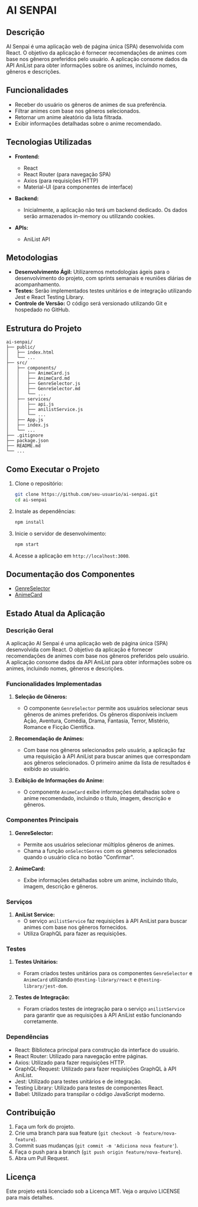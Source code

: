 # AI SENPAI

## Descrição

AI Senpai é uma aplicação web de página única (SPA) desenvolvida com React. O objetivo da aplicação é fornecer recomendações de animes com base nos gêneros preferidos pelo usuário. A aplicação consome dados da API AniList para obter informações sobre os animes, incluindo nomes, gêneros e descrições.

## Funcionalidades

- Receber do usuário os gêneros de animes de sua preferência.
- Filtrar animes com base nos gêneros selecionados.
- Retornar um anime aleatório da lista filtrada.
- Exibir informações detalhadas sobre o anime recomendado.

## Tecnologias Utilizadas

- **Frontend:**
  - React
  - React Router (para navegação SPA)
  - Axios (para requisições HTTP)
  - Material-UI (para componentes de interface)
  
- **Backend:**
  - Inicialmente, a aplicação não terá um backend dedicado. Os dados serão armazenados in-memory ou utilizando cookies.

- **APIs:**
  - AniList API

## Metodologias

- **Desenvolvimento Ágil:** Utilizaremos metodologias ágeis para o desenvolvimento do projeto, com sprints semanais e reuniões diárias de acompanhamento.
- **Testes:** Serão implementados testes unitários e de integração utilizando Jest e React Testing Library.
- **Controle de Versão:** O código será versionado utilizando Git e hospedado no GitHub.

## Estrutura do Projeto

```
ai-senpai/
├── public/
│   ├── index.html
│   └── ...
├── src/
│   ├── components/
│   │   ├── AnimeCard.js
│   │   ├── AnimeCard.md
│   │   ├── GenreSelector.js
│   │   ├── GenreSelector.md
│   │   └── ...
│   ├── services/
│   │   ├── api.js
│   │   ├── anilistService.js
│   │   └── ...
│   ├── App.js
│   ├── index.js
│   └── ...
├── .gitignore
├── package.json
├── README.md
└── ...
```

## Como Executar o Projeto

1. Clone o repositório:
   ```sh
   git clone https://github.com/seu-usuario/ai-senpai.git
   cd ai-senpai
   ```

2. Instale as dependências:
   ```sh
   npm install
   ```

3. Inicie o servidor de desenvolvimento:
   ```sh
   npm start
   ```

4. Acesse a aplicação em `http://localhost:3000`.

## Documentação dos Componentes

- [GenreSelector](./src/components/GenreSelector.md)
- [AnimeCard](./src/components/AnimeCard.md)

## Estado Atual da Aplicação

### Descrição Geral
A aplicação AI Senpai é uma aplicação web de página única (SPA) desenvolvida com React. O objetivo da aplicação é fornecer recomendações de animes com base nos gêneros preferidos pelo usuário. A aplicação consome dados da API AniList para obter informações sobre os animes, incluindo nomes, gêneros e descrições.

### Funcionalidades Implementadas

1. **Seleção de Gêneros:**
   - O componente `GenreSelector` permite aos usuários selecionar seus gêneros de animes preferidos. Os gêneros disponíveis incluem Ação, Aventura, Comédia, Drama, Fantasia, Terror, Mistério, Romance e Ficção Científica.

2. **Recomendação de Animes:**
   - Com base nos gêneros selecionados pelo usuário, a aplicação faz uma requisição à API AniList para buscar animes que correspondam aos gêneros selecionados. O primeiro anime da lista de resultados é exibido ao usuário.

3. **Exibição de Informações do Anime:**
   - O componente `AnimeCard` exibe informações detalhadas sobre o anime recomendado, incluindo o título, imagem, descrição e gêneros.

### Componentes Principais

1. **GenreSelector:**
   - Permite aos usuários selecionar múltiplos gêneros de animes.
   - Chama a função `onSelectGenres` com os gêneros selecionados quando o usuário clica no botão "Confirmar".

2. **AnimeCard:**
   - Exibe informações detalhadas sobre um anime, incluindo título, imagem, descrição e gêneros.

### Serviços

1. **AniList Service:**
   - O serviço `anilistService` faz requisições à API AniList para buscar animes com base nos gêneros fornecidos.
   - Utiliza GraphQL para fazer as requisições.

### Testes

1. **Testes Unitários:**
   - Foram criados testes unitários para os componentes `GenreSelector` e `AnimeCard` utilizando `@testing-library/react` e `@testing-library/jest-dom`.

2. **Testes de Integração:**
   - Foram criados testes de integração para o serviço `anilistService` para garantir que as requisições à API AniList estão funcionando corretamente.

### Dependências

- React: Biblioteca principal para construção da interface do usuário.
- React Router: Utilizado para navegação entre páginas.
- Axios: Utilizado para fazer requisições HTTP.
- GraphQL-Request: Utilizado para fazer requisições GraphQL à API AniList.
- Jest: Utilizado para testes unitários e de integração.
- Testing Library: Utilizado para testes de componentes React.
- Babel: Utilizado para transpilar o código JavaScript moderno.

## Contribuição

1. Faça um fork do projeto.
2. Crie uma branch para sua feature (`git checkout -b feature/nova-feature`).
3. Commit suas mudanças (`git commit -m 'Adiciona nova feature'`).
4. Faça o push para a branch (`git push origin feature/nova-feature`).
5. Abra um Pull Request.

## Licença

Este projeto está licenciado sob a Licença MIT. Veja o arquivo LICENSE para mais detalhes.

